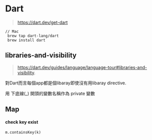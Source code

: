 # Dart
> https://dart.dev/get-dart

```
// Mac
 brew tap dart-lang/dart
 brew install dart
```

## libraries-and-visibility
> https://dart.dev/guides/language/language-tour#libraries-and-visibility.

對Dart而言每個app都是個libaray即使沒有用libaray directive.

用 下底線(_) 開頭的變數名稱作為 private 變數


## Map
#### check key exist
```
m.containsKey(k)
```
